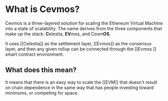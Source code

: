 # What is Cevmos?
Cevmos is a three-layered solution for scaling the Ethereum Virtual Machine into a state of scalability. The name derives from the three components that make up the stack: **C**elestia, **EV**mos, and Cosm**OS**.

It uses [[Celestia]] as the settlement layer, [[Evmos]] as the consensus layer, and then any given rollup can be connected through the [[Evmos ]] smart contract environment.

## What does this mean?

It means that there is an easy way to scale the [[EVM]] that doesn't result on chain dependence in the same way that has people investing toward minimums, or competing for space.